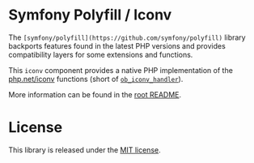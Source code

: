 Symfony Polyfill / Iconv
========================

The `[symfony/polyfill](https://github.com/symfony/polyfill)` library backports
features found in the latest PHP versions and provides compatibility layers for
some extensions and functions.

This `iconv` component provides a native PHP implementation of the
[php.net/iconv](http://php.net/iconv) functions
(short of [`ob_iconv_handler`](http://php.net/manual/en/function.ob-iconv-handler.php)).

More information can be found in the [root README](../README.md).

License
=======

This library is released under the [MIT license](LICENSE).
